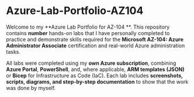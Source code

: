 # Azure-Lab-Portfolio-AZ104

Welcome to my **Azure Lab Portfolio for AZ-104 **. This repository contains **number** hands-on labs that I have personally completed to practice and demonstrate skills required for the **Microsoft AZ-104: Azure Administrator Associate** certification and real-world Azure administration tasks.

All labs were completed using my **own Azure subscription**, combining **Azure Portal**, **PowerShell**, and, where applicable, **ARM templates (JSON)** or **Bicep** for Infrastructure as Code (IaC). Each lab includes **screenshots, scripts, diagrams, and step-by-step documentation** to show that the work was done by myself.
